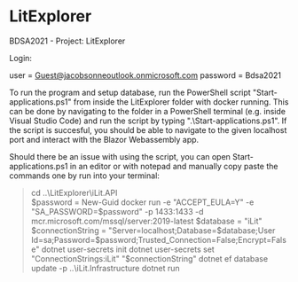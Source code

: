 # LitExplorer
BDSA2021 - Project: LitExplorer

Login:

user = Guest@jacobsonneoutlook.onmicrosoft.com
password = Bdsa2021

To run the program and setup database, run the PowerShell script "Start-applications.ps1" from inside the LitExplorer folder with docker running. 
This can be done by navigating to the folder in a PowerShell terminal (e.g. inside Visual Studio Code) and run the script by typing ".\Start-applications.ps1".
If the script is succesful, you should be able to navigate to the given localhost port and interact with the Blazor Webassembly app. 

Should there be an issue with using the script, you can open Start-applications.ps1 in an editor or with notepad and manually copy paste the commands one by run into your terminal:
>cd ..\LitExplorer\iLit.API\
>$password = New-Guid
>docker run -e "ACCEPT_EULA=Y" -e "SA_PASSWORD=$password" -p 1433:1433 -d mcr.microsoft.com/mssql/server:2019-latest
>$database = "iLit"
>$connectionString = "Server=localhost;Database=$database;User Id=sa;Password=$password;Trusted_Connection=False;Encrypt=False"
>dotnet user-secrets init
>dotnet user-secrets set "ConnectionStrings:iLit" "$connectionString"
>dotnet ef database update -p ..\iLit.Infrastructure
>dotnet run





